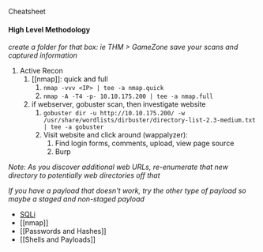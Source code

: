 Cheatsheet
#### High Level Methodology
*create a folder for that box: ie THM > GameZone*
*save your scans and captured information*
1. Active Recon
	1. [[nmap]]: quick and full 
		1. `nmap -vvv <IP> | tee -a nmap.quick`
		 2. `nmap -A -T4 -p- 10.10.175.200 | tee -a nmap.full`
	1. if webserver, gobuster scan, then investigate website
		1. `gobuster dir -u http://10.10.175.200/ -w /usr/share/wordlists/dirbuster/directory-list-2.3-medium.txt | tee -a gobuster`
		2. Visit website and click around (wappalyzer):
			1. Find login forms, comments, upload, view page source
			2. Burp

*Note: As you discover additional web URLs, re-enumerate that new directory to potentially web directories off that*

*If you have a payload that doesn't work, try the other type of payload so maybe a staged and non-staged payload*


- [SQLi](/SQLi.md)
- [[nmap]]
- [[Passwords and Hashes]]
- [[Shells and Payloads]]
